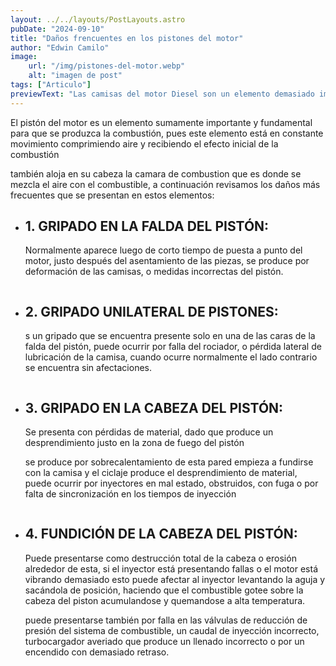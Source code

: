 ```yaml
---
layout: ../../layouts/PostLayouts.astro
pubDate: "2024-09-10"
title: "Daños frencuentes en los pistones del motor"
author: "Edwin Camilo"
image:
    url: "/img/pistones-del-motor.webp"
    alt: "imagen de post"
tags: ["Articulo"] 
previewText: "Las camisas del motor Diesel son un elemento demasiado importante en el motor, pues estas son las que alojan los pistones que en conjunto son los que hacen que la combustión suceda. "
---
```


<div class="">

<p class=" text-blog mb-4"> El pistón del motor es un elemento sumamente importante y fundamental para que se produzca la combustión, pues este elemento está en constante movimiento comprimiendo aire y recibiendo el efecto inicial de la combustión </p>

<p class=" text-blog mb-4"> también aloja en su cabeza la camara de combustion que es donde se mezcla el aire con el combustible, a continuación revisamos los daños más frecuentes que se presentan en estos elementos: </p>

<ul class=""> 
    <li class="my-8">
    <h2 class="subtitulos-blog my-2">1. GRIPADO EN LA FALDA DEL PISTÓN: </h2>
     <p class="text-blog mb-4">Normalmente aparece luego de corto tiempo de puesta a punto del motor, justo después del asentamiento de las piezas, se produce por deformación de las camisas, o medidas incorrectas del pistón.</p>
    <img class="rounded-t-lg w-[200px]" src="/img/gripado-en-la-falta-del-pistón.png" alt=""> </img>
    </li>
    <li class="my-8">
    <h2 class="subtitulos-blog my-2">2. GRIPADO UNILATERAL DE PISTONES: </h2>
     <p class="text-blog mb-4">s un gripado que se encuentra presente solo en una de las caras de la falda del pistón, puede ocurrir por falla del rociador, o pérdida lateral de lubricación de la camisa, cuando ocurre normalmente el lado contrario se encuentra sin afectaciones.</p>
    <img class="rounded-t-lg w-auto" src="/img/gripado-unilateral-de-pistones.png" alt=""> </img>
    </li>
    <li class="my-8">
    <h2 class="subtitulos-blog my-2">3. GRIPADO EN LA CABEZA DEL PISTÓN: </h2>
     <p class="text-blog mb-4"> Se presenta con pérdidas de material, dado que produce un desprendimiento justo en la zona de fuego del pistón</p>
     <p class="text-blog  mb-4">se produce por sobrecalentamiento de esta pared empieza a fundirse con la camisa y el ciclaje produce el desprendimiento de material, puede ocurrir por inyectores en mal estado, obstruidos, con fuga o por falta de sincronización en los tiempos de inyección</p>
   <img class="rounded-t-lg w-[200px]" src="/img/gripado-en-la-cabeza-del-piston.png" alt=""> </img>
    </li>
    <li class="my-8">
    <h2 class="subtitulos-blog my-2">4. FUNDICIÓN DE LA CABEZA DEL PISTÓN:</h2>
     <p class="text-blog mb-4">Puede presentarse como destrucción total de la cabeza o erosión alrededor de esta, si el inyector está presentando fallas o el motor está vibrando demasiado esto puede afectar al inyector levantando la aguja y sacándola de posición, haciendo que el combustible gotee sobre la cabeza del piston acumulandose y quemandose a alta temperatura.</p>
     <p class="text-blog  mb-4">puede presentarse también por falla en las válvulas de reducción de presión del sistema de combustible, un caudal de inyección incorrecto, turbocargador averiado que produce un llenado incorrecto o por un encendido con demasiado retraso.</p>
<img class="rounded-t-lg w-auto" src="/img/fundición-en-la-cabeza-del-pistón.png" alt=""> </img>
    </li>  
</ul>


<div> 






<!-- <div class="grid grid-cols-2 "> 

<div class="flex flex-col mr-8"> 
<p class="text-blog"> El pistón del motor es un elemento sumamente importante y fundamental para que se produzca la combustión, pues este elemento está en constante movimiento comprimiendo aire y recibiendo el efecto inicial de la combustión, también aloja en su cabeza la camara de combustion que es donde se mezcla el aire con el combustible, a continuación revisamos los daños más frecuentes que se presentan en estos elementos:
</p>

<h2 class="subtitulos-blog my-4"> GRIPADO EN LA FALDA DEL PISTÓN:  </h2> 
<p class="text-blog"> Normalmente aparece luego de corto tiempo de puesta a punto del motor, justo después del asentamiento de las piezas, se produce por deformación de las camisas, o medidas incorrectas del pistón.
</p>
<img class="rounded-t-lg w-[200px]" src="/img/gripado-en-la-falta-del-pistón.png" alt=""> </img>



<h2 class="subtitulos-blog my-4"> GRIPADO UNILATERAL DE PISTONES: </h2> 
<p class="text-blog"> Es un gripado que se encuentra presente solo en una de las caras de la falda del pistón, puede ocurrir por falla del rociador, o pérdida lateral de lubricación de la camisa, cuando ocurre normalmente el lado contrario se encuentra sin afectaciones.

 </p>
<img class="rounded-t-lg w-auto" src="/img/gripado-unilateral-de-pistones.png" alt=""> </img>

</div>

<div class="flex flex-col ml-8"> 
<h2 class="subtitulos-blog "> GRIPADO EN LA CABEZA DEL PISTÓN: </h2> 
<p class="text-blog"> Se presenta con pérdidas de material, dado que produce un desprendimiento justo en la zona de fuego del pistón, se produce por sobrecalentamiento de esta pared empieza a fundirse con la camisa y el ciclaje produce el desprendimiento de material, puede ocurrir por inyectores en mal estado, obstruidos, o con fuga o por falta de sincronización en los tiempos de inyección (inyección incorrecta)

</p>
<img class="rounded-t-lg w-[200px]" src="/img/gripado-en-la-cabeza-del-piston.png" alt=""> </img>

<h2 class="subtitulos-blog "> FUNDICIÓN DE LA CABEZA DEL PISTÓN: </h2> 
<p class="text-blog"> Puede presentarse como destrucción total de la cabeza o erosión alrededor de esta, si el inyector está presentando fallas o el motor está vibrando demasiado esto puede afectar al inyector levantando la aguja y sacándola de posición, haciendo que el combustible gotee sobre la cabeza del piston acumulandose y quemandose a alta temperatura, puede presentarse también por falla en las válvulas de reducción de presión del sistema de combustible, un caudal de inyección incorrecto, turbocargador averiado que produce un llenado incorrecto o por un encendido con demasiado retraso.
asdsadsadadasd

</p>
<img class="rounded-t-lg w-auto" src="/img/fundición-en-la-cabeza-del-pistón.png" alt=""> </img>


</div>

</div> -->


